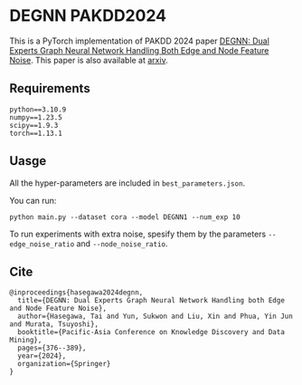 # DEGNN PAKDD2024
This is a PyTorch implementation of PAKDD 2024 paper [DEGNN: Dual Experts Graph Neural Network Handling Both Edge and Node Feature Noise](https://link.springer.com/chapter/10.1007/978-981-97-2253-2_30). This paper is also available at [arxiv](https://arxiv.org/abs/2404.09207).

## Requirements
```
python==3.10.9
numpy==1.23.5
scipy==1.9.3
torch==1.13.1
```

## Uasge
All the hyper-parameters are included in `best_parameters.json`.

You can run:
```
python main.py --dataset cora --model DEGNN1 --num_exp 10
```
To run experiments with extra noise, spesify them by the parameters `--edge_noise_ratio` and `--node_noise_ratio`.

## Cite
```
@inproceedings{hasegawa2024degnn,
  title={DEGNN: Dual Experts Graph Neural Network Handling both Edge and Node Feature Noise},
  author={Hasegawa, Tai and Yun, Sukwon and Liu, Xin and Phua, Yin Jun and Murata, Tsuyoshi},
  booktitle={Pacific-Asia Conference on Knowledge Discovery and Data Mining},
  pages={376--389},
  year={2024},
  organization={Springer}
}
```
